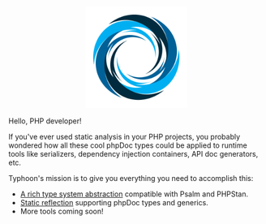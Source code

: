 <p align="center">
    <img src="https://github.com/typhoon-php/.github/raw/main/profile/logo.png" width="200">
</p>

Hello, PHP developer!

If you've ever used static analysis in your PHP projects, you probably wondered how all these cool phpDoc types could
be applied to runtime tools like serializers, dependency injection containers, API doc generators, etc.

Typhoon's mission is to give you everything you need to accomplish this:

- [A rich type system abstraction](https://github.com/typhoon-php/typhoon/blob/0.4.x/docs/type.md) compatible with Psalm
  and PHPStan.
- [Static reflection](https://github.com/typhoon-php/typhoon/blob/0.4.x/docs/reflection.md) supporting phpDoc types and
  generics.
- More tools coming soon!
